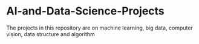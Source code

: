 # AI-and-Data-Science-Projects
The projects in this repository are on machine learning, big data, computer vision, data structure and algorithm
